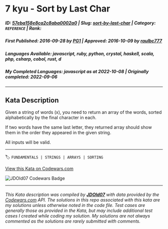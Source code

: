 # 7 kyu - Sort by Last Char

##### **ID**: [57eba158e8ca2c8aba0002a0](https://www.codewars.com/kata/57eba158e8ca2c8aba0002a0) | **Slug**: [sort-by-last-char](https://www.codewars.com/kata/57eba158e8ca2c8aba0002a0) | **Category**: `REFERENCE` | **Rank**: <span style="color:white">7 kyu</span>

##### **First Published**: 2016-09-28 ***by*** [PG1](https://www.codewars.com/users/PG1) | **Approved**: 2016-10-09 ***by*** [raulbc777](https://www.codewars.com/users/raulbc777)

##### **Languages Available**: javascript, ruby, python, crystal, haskell, scala, php, csharp, cobol, rust, d

##### **My Completed Languages**: javascript ***as at*** 2022-10-08 | **Originally completed**: 2022-09-06

---

## Kata Description


Given a string of words (x), you need to return an array of the words, sorted alphabetically by the final character in each.



If two words have the same last letter, they returned array should show them in the order they appeared in the given string.



All inputs will be valid.

---


🏷 `FUNDAMENTALS | STRINGS | ARRAYS | SORTING`


[View this Kata on Codewars.com](https://www.codewars.com/kata/57eba158e8ca2c8aba0002a0)

![](https://www.codewars.com/users/jdold07/badges/large "JDOld07 Codewars Badge")

---

###### *This Kata description was compiled by [**JDOld07**](https://tpstech.dev) with data provided by the [Codewars.com](https://www.codewars.com) API.  The solutions in this repo associated with this kata are my solutions unless otherwise noted in the code file.  Test cases are generally those as provided in the Kata, but may include additional test cases I created while coding my solution.  My solutions are not always commented as the solutions are rarely submitted with comments.*
